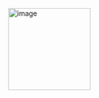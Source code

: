 
<img width="166" alt="image" src="https://github.com/KommalaNagasai/100-days-of-RTL-README.md/assets/143258557/f688ef22-ef03-4be2-88a5-0a2a944ca2b4">
